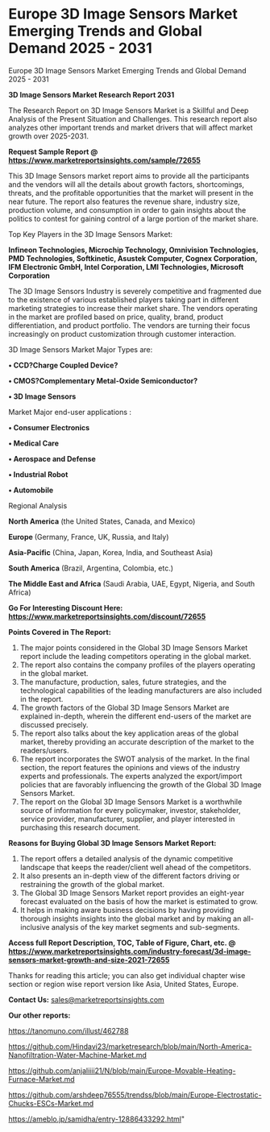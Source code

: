 # Europe 3D Image Sensors Market Emerging Trends and Global Demand 2025 - 2031
Europe 3D Image Sensors Market Emerging Trends and Global Demand 2025 - 2031

<strong>3D Image Sensors Market Research Report 2031</strong>

The Research Report on 3D Image Sensors Market is a Skillful and Deep Analysis of the Present Situation and Challenges. This research report also analyzes other important trends and market drivers that will affect market growth over 2025-2031.

<strong>Request Sample Report @ <a href=https://www.marketreportsinsights.com/sample/72655>https://www.marketreportsinsights.com/sample/72655</a></strong>

This 3D Image Sensors market report aims to provide all the participants and the vendors will all the details about growth factors, shortcomings, threats, and the profitable opportunities that the market will present in the near future. The report also features the revenue share, industry size, production volume, and consumption in order to gain insights about the politics to contest for gaining control of a large portion of the market share.

Top Key Players in the 3D Image Sensors Market:

<strong>Infineon Technologies, Microchip Technology, Omnivision Technologies, PMD Technologies, Softkinetic, Asustek Computer, Cognex Corporation, IFM Electronic GmbH, Intel Corporation, LMI Technologies, Microsoft Corporation</strong>

The 3D Image Sensors Industry is severely competitive and fragmented due to the existence of various established players taking part in different marketing strategies to increase their market share. The vendors operating in the market are profiled based on price, quality, brand, product differentiation, and product portfolio. The vendors are turning their focus increasingly on product customization through customer interaction.

3D Image Sensors Market Major Types are:

<strong>• CCD?Charge Coupled Device?

• CMOS?Complementary Metal-Oxide Semiconductor?

• 3D Image Sensors</strong>

Market Major end-user applications :

<strong>• Consumer Electronics

• Medical Care

• Aerospace and Defense

• Industrial Robot

• Automobile</strong>

Regional Analysis

</u><strong><b>North America</b></strong> (the United States, Canada, and Mexico)

<strong><b>Europe </b></strong>(Germany, France, UK, Russia, and Italy)

<strong><b>Asia-Pacific</b></strong> (China, Japan, Korea, India, and Southeast Asia)

<strong><b>South America</b></strong> (Brazil, Argentina, Colombia, etc.)

<strong><b>The Middle East and Africa</b></strong> (Saudi Arabia, UAE, Egypt, Nigeria, and South Africa)

<strong>Go For Interesting Discount Here: <a href=https://www.marketreportsinsights.com/discount/72655>https://www.marketreportsinsights.com/discount/72655</a></strong>

<strong>Points Covered in The Report:</strong>
<ol>
  <li>The major points considered in the Global 3D Image Sensors Market report include the leading competitors operating in the global market.</li>
  <li>The report also contains the company profiles of the players operating in the global market.</li>
  <li>The manufacture, production, sales, future strategies, and the technological capabilities of the leading manufacturers are also included in the report.</li>
  <li>The growth factors of the Global 3D Image Sensors Market are explained in-depth, wherein the different end-users of the market are discussed precisely.</li>
  <li>The report also talks about the key application areas of the global market, thereby providing an accurate description of the market to the readers/users.</li>
  <li>The report incorporates the SWOT analysis of the market. In the final section, the report features the opinions and views of the industry experts and professionals. The experts analyzed the export/import policies that are favorably influencing the growth of the Global 3D Image Sensors Market.</li>
  <li>The report on the Global 3D Image Sensors Market is a worthwhile source of information for every policymaker, investor, stakeholder, service provider, manufacturer, supplier, and player interested in purchasing this research document.</li>
</ol>
<strong>Reasons for Buying Global 3D Image Sensors Market Report:</strong>

<ol>
  <li>The report offers a detailed analysis of the dynamic competitive landscape that keeps the reader/client well ahead of the competitors.</li>
  <li>It also presents an in-depth view of the different factors driving or restraining the growth of the global market.</li>
  <li>The Global 3D Image Sensors Market report provides an eight-year forecast evaluated on the basis of how the market is estimated to grow.</li>
  <li>It helps in making aware business decisions by having providing thorough insights insights into the global market and by making an all-inclusive analysis of the key market segments and sub-segments.</li>
</ol>
<strong>Access full Report Description, TOC, Table of Figure, Chart, etc. @ <a href=https://www.marketreportsinsights.com/industry-forecast/3d-image-sensors-market-growth-and-size-2021-72655>https://www.marketreportsinsights.com/industry-forecast/3d-image-sensors-market-growth-and-size-2021-72655</a></strong>


Thanks for reading this article; you can also get individual chapter wise section or region wise report version like Asia, United States, Europe.

<strong>Contact Us:</strong>
sales@marketreportsinsights.com

<strong>Our other reports:</strong>

<a href=https://tanomuno.com/illust/462788>https://tanomuno.com/illust/462788</a>

<a href=https://github.com/Hindavi23/marketresearch/blob/main/North-America-Nanofiltration-Water-Machine-Market.md>https://github.com/Hindavi23/marketresearch/blob/main/North-America-Nanofiltration-Water-Machine-Market.md</a>

<a href=https://github.com/anjaliiii21/N/blob/main/Europe-Movable-Heating-Furnace-Market.md>https://github.com/anjaliiii21/N/blob/main/Europe-Movable-Heating-Furnace-Market.md</a>

<a href=https://github.com/arshdeep76555/trendss/blob/main/Europe-Electrostatic-Chucks-ESCs-Market.md>https://github.com/arshdeep76555/trendss/blob/main/Europe-Electrostatic-Chucks-ESCs-Market.md</a>

<a href=https://ameblo.jp/samidha/entry-12886433292.html>https://ameblo.jp/samidha/entry-12886433292.html</a>"
